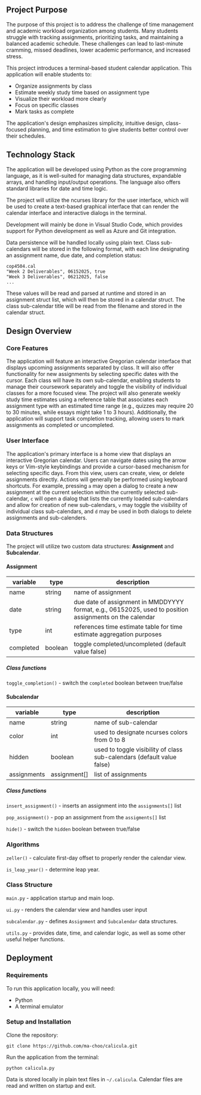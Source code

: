 ## Project Purpose
The purpose of this project is to address the challenge of time management and academic workload organization among students. Many students struggle with tracking assignments, prioritizing tasks, and maintaining a balanced academic schedule. These challenges can lead to last-minute cramming, missed deadlines, lower academic performance, and increased stress.

This project introduces a terminal-based student calendar application. This application will enable students to:
- Organize assignments by class
- Estimate weekly study time based on assignment type
- Visualize their workload more clearly
- Focus on specific classes
- Mark tasks as complete

The application's design emphasizes simplicity, intuitive design, class-focused planning, and time estimation to give students better control over their schedules.

## Technology Stack
The application will be developed using Python as the core programming language, as it is well-suited for managing data structures, expandable arrays, and handling input/output operations. The language also offers standard libraries for date and time logic.

The project will utilize the ncurses library for the user interface, which will be used to create a text-based graphical interface that can render the calendar interface and interactive dialogs in the terminal.

Development will mainly be done in Visual Studio Code, which provides support for Python development as well as Azure and Git integration.

Data persistence will be handled locally using plain text. Class sub-calendars will be stored in the following format, with each line designating an assignment name, due date, and completion status:
```
cop4504.cal
"Week 2 Deliverables", 06152025, true
"Week 3 Deliverables", 06212025, false
...
```

These values will be read and parsed at runtime and stored in an assignment struct list, which will then be stored in a calendar struct. The class sub-calendar title will be read from the filename and stored in the calendar struct.

## Design Overview
### Core Features
The application will feature an interactive Gregorian calendar interface that displays upcoming assignments separated by class. It will also offer functionality for new assignments by selecting specific dates with the cursor. Each class will have its own sub-calendar, enabling students to manage their coursework separately and toggle the visibility of individual classes for a more focused view. The project will also generate weekly study time estimates using a reference table that associates each assignment type with an estimated time range (e.g., quizzes may require 20 to 30 minutes, while essays might take 1 to 3 hours). Additionally, the application will support task completion tracking, allowing users to mark assignments as completed or uncompleted.

### User Interface
The application's primary interface is a home view that displays an interactive Gregorian calendar. Users can navigate dates using the arrow keys or Vim-style keybindings and provide a cursor-based mechanism for selecting specific days. From this view, users can create, view, or delete assignments directly. Actions will generally be performed using keyboard shortcuts. For example, pressing `a` may open a dialog to create a new assignment at the current selection within the currently selected sub-calendar, `c` will open a dialog that lists the currently loaded sub-calendars and allow for creation of new sub-calendars, `v` may toggle the visibility of individual class sub-calendars, and `d` may be used in both dialogs to delete assignments and sub-calenders.

### Data Structures
The project will utilize two custom data structures: **Assignment** and **Subcalendar**.

#### Assignment
| variable          | type    | description                                                                                             |
| ----------------- | ------- | ------------------------------------------------------------------------------------------------------- |
| name              | string  | name of assignment                                                                                      |
| date              | string  | due date of assignment in MMDDYYYY format, e.g., 06152025, used to position assignments on the calendar |
| type              | int     | references time estimate table for time estimate aggregation purposes                                   |
| completed         | boolean | toggle completed/uncompleted (default value false)                                                      |

##### Class functions
`toggle_completion()` - switch the `completed` boolean between true/false

#### Subcalendar
| variable        | type          | description                                                            |
| --------------- | ------------  | ---------------------------------------------------------------------- |
| name            | string        | name of sub-calendar                                                   |
| color           | int           | used to designate ncurses colors from 0 to 8                           |
| hidden          | boolean       | used to toggle visibility of class sub-calendars (default value false) |
| assignments     | assignment[]  | list of assignments                                                    |

##### Class functions
`insert_assignment()` - inserts an assignment into the `assignments[]` list

`pop_assignment()` - pop an assignment from the `assigments[]` list

`hide()` - switch the `hidden` boolean between true/false

### Algorithms
`zeller()` - calculate first-day offset to properly render the calendar view.

`is_leap_year()` - determine leap year.

### Class Structure
`main.py` - application startup and main loop.

`ui.py` - renders the calendar view and handles user input

`subcalendar.py` - defines `Assignment` and `Subcalendar` data structures.

`utils.py` - provides date, time, and calendar logic, as well as some other useful helper functions.

## Deployment
### Requirements
To run this application locally, you will need:
- Python
- A terminal emulator  

### Setup and Installation
Clone the repository:
```
git clone https://github.com/ma-choo/calicula.git
```

Run the application from the terminal:
```
python calicula.py
```

Data is stored locally in plain text files in `~/.calicula`. Calendar files are read and written on startup and exit.
